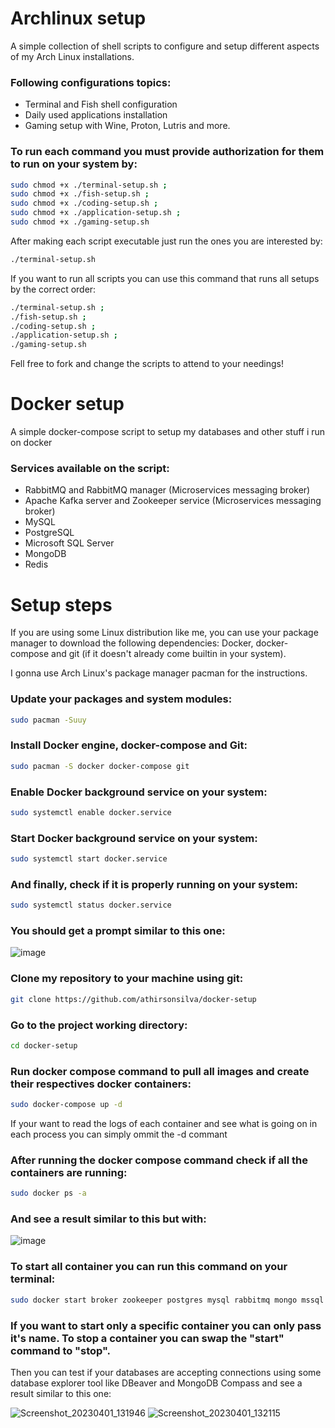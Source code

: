 # Archlinux setup
A simple collection of shell scripts to configure and setup different aspects of my Arch Linux installations.

### Following configurations topics:
- Terminal and Fish shell configuration
- Daily used applications installation
- Gaming setup with Wine, Proton, Lutris and more.

### To run each command you must provide authorization for them to run on your system by:
````bash
sudo chmod +x ./terminal-setup.sh ; 
sudo chmod +x ./fish-setup.sh ; 
sudo chmod +x ./coding-setup.sh ; 
sudo chmod +x ./application-setup.sh ; 
sudo chmod +x ./gaming-setup.sh
````

After making each script executable just run the ones you are interested by:

````bash
./terminal-setup.sh
````

If you want to run all scripts you can use this command that runs all setups by the correct order:

````bash
./terminal-setup.sh ;
./fish-setup.sh ;
./coding-setup.sh ; 
./application-setup.sh ;
./gaming-setup.sh
````

Fell free to fork and change the scripts to attend to your needings!

# Docker setup
A simple docker-compose script to setup my databases and other stuff i run on docker

### Services available on the script: 

- RabbitMQ and RabbitMQ manager (Microservices messaging broker)
- Apache Kafka server and Zookeeper service (Microservices messaging broker)
- MySQL 
- PostgreSQL
- Microsoft SQL Server
- MongoDB
- Redis

# Setup steps

If you are using some Linux distribution like me, you can use your package manager to download the following dependencies: Docker, docker-compose and git (if it doesn't already come builtin in your system).

I gonna use Arch Linux's package manager pacman for the instructions.


### Update your packages and system modules:

````bash
sudo pacman -Suuy
````

### Install Docker engine, docker-compose and Git:

````bash
sudo pacman -S docker docker-compose git
````

### Enable Docker background service on your system: 
````bash
sudo systemctl enable docker.service
````

### Start Docker background service on your system:
````bash
sudo systemctl start docker.service
````

### And finally, check if it is properly running on your system:
````bash
sudo systemctl status docker.service
````

### You should get a prompt similar to this one:

![image](https://user-images.githubusercontent.com/84593887/229303530-7ea4dd4c-8a37-4038-bff9-6286220c7c6a.png)

### Clone my repository to your machine using git:

````bash
git clone https://github.com/athirsonsilva/docker-setup
````

### Go to the project working directory:

````bash
cd docker-setup
````

### Run docker compose command to pull all images and create their respectives docker containers:

````bash
sudo docker-compose up -d
````

If your want to read the logs of each container and see what is going on in each process you can simply ommit the -d commant

### After running the docker compose command check if all the containers are running:

````bash
sudo docker ps -a
````

### And see a result similar to this but with:

![image](https://user-images.githubusercontent.com/84593887/229304038-5cf979a0-efa7-4242-80b1-31cb6cff5fc7.png)

### To start all container you can run this command on your terminal:

````bash
sudo docker start broker zookeeper postgres mysql rabbitmq mongo mssql redis
````
### If you want to start only a specific container you can only pass it's name. To stop a container you can swap the "start" command to "stop".

Then you can test if your databases are accepting connections using some database explorer tool like DBeaver and MongoDB Compass and see a result similar to this one:

![Screenshot_20230401_131946](https://user-images.githubusercontent.com/84593887/229304204-40d46770-ea14-4401-b646-54b2cab218e9.png)
![Screenshot_20230401_132115](https://user-images.githubusercontent.com/84593887/229304207-3f4fb808-96fa-4644-a2a5-cb499c176a8d.png)

